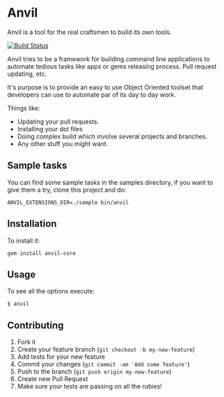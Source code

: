 # Anvil

Anvil is a tool for the real craftsmen to build its own tools.

[![Build Status](https://travis-ci.org/anvil-src/anvil-core.png?branch=master)](https://travis-ci.org/anvil-src/anvil-core)

Anvil tries to be a framework for building command line applications
to automate tedious tasks like apps or gems releasing process. Pull
request updating, etc.

It's purpose is to provide an easy to use Object Oriented toolset
that developers can use to automate par of its day to day work.

Things like:

  * Updating your pull requests.
  * Installing your dot files
  * Doing complex build which involve several projects and branches.
  * Any other stuff you might want.

## Sample tasks

You can find some sample tasks in the samples directory, if you want to give them a try, clone this project and do:

```shell
ANVIL_EXTENSIONS_DIR=./sample bin/anvil
```

## Installation

To install it:

    gem install anvil-core

## Usage

To see all the options execute:

    $ anvil

## Contributing

1. Fork it
2. Create your feature branch (`git checkout -b my-new-feature`)
3. Add tests for your new feature
4. Commit your changes (`git commit -am 'Add some feature'`)
5. Push to the branch (`git push origin my-new-feature`)
6. Create new Pull Request
7. Make sure your tests are passing on all the rubies!
